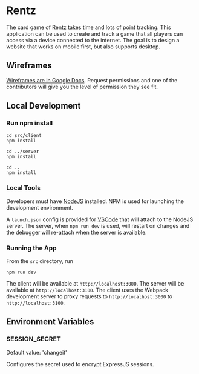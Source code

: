 # Rentz

The card game of Rentz takes time and lots of point tracking. This application can be used to create and track a game that all players can access via a device connected to the internet. The goal is to design a website that works on mobile first, but also supports desktop.

## Wireframes

[Wireframes are in Google Docs](https://docs.google.com/presentation/d/1p5Q9uCdmO3uhFi9ViRR8v3_9vaQhYn9rbkuAIvk5KyU). Request permissions and one of the contributors will give you the level of permission they see fit.

## Local Development

### Run npm install

```
cd src/client
npm install

cd ../server
npm install

cd ..
npm install
```

### Local Tools

Developers must have [NodeJS](https://nodejs.org/en/download/) installed. NPM is used for launching the development environment.

A `launch.json` config is provided for [VSCode](https://code.visualstudio.com/download) that will attach to the NodeJS server. The server, when `npm run dev` is used, will restart on changes and the debugger will re-attach when the server is available.

### Running the App

From the `src` directory, run

```
npm run dev
```

The client will be available at `http://localhost:3000`. The server will be available at `http://localhost:3100`. The client uses the Webpack development server to proxy requests to `http://localhost:3000` to `http://localhost:3100`.

## Environment Variables

### SESSION_SECRET

Default value: 'changeit'

Configures the secret used to encrypt ExpressJS sessions.
